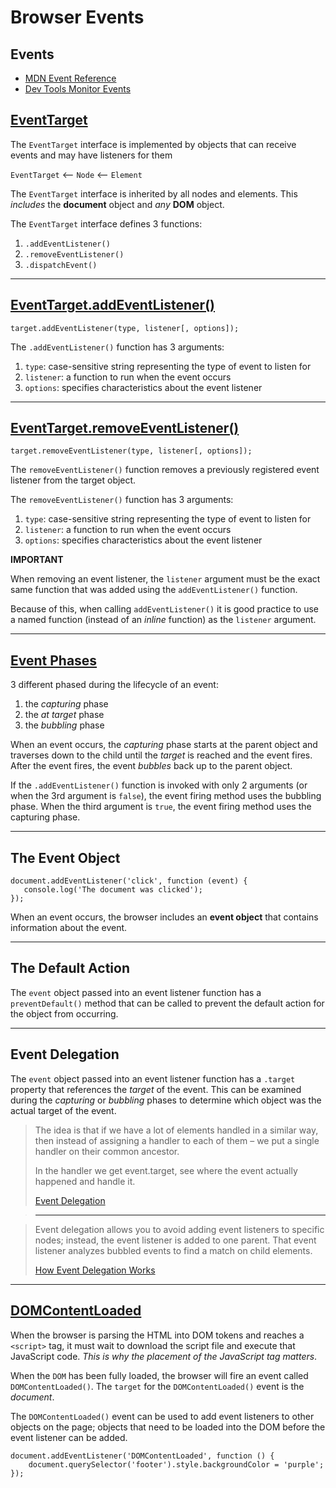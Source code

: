 # Browser Events

## Events

* [MDN Event Reference](https://developer.mozilla.org/en-US/docs/Web/Events)
* [Dev Tools Monitor Events](https://developers.google.com/web/tools/chrome-devtools/console/events#monitor_events)

## [EventTarget](https://developer.mozilla.org/en-US/docs/Web/API/EventTarget)

The `EventTarget` interface is implemented by objects that can receive
events and may have listeners for them

`EventTarget` <-- `Node` <-- `Element`

The `EventTarget` interface is inherited by all nodes and elements.
This *includes* the **document** object and *any* **DOM** object.

The `EventTarget` interface defines 3 functions:

1. `.addEventListener()`
1. `.removeEventListener()`
1. `.dispatchEvent()`

---

## [EventTarget.addEventListener()](https://developer.mozilla.org/en-US/docs/Web/API/EventTarget/addEventListener)

```
target.addEventListener(type, listener[, options]);
```

The `.addEventListener()` function has 3 arguments:

1. `type`: case-sensitive string representing the type of event to
listen for
1. `listener`: a function to run when the event occurs
1. `options`: specifies characteristics about the event listener

---

## [EventTarget.removeEventListener()](https://developer.mozilla.org/en-US/docs/Web/API/EventTarget/removeEventListener)

```
target.removeEventListener(type, listener[, options]);
```

The `removeEventListener()` function removes a previously registered
event listener from the target object.

The `removeEventListener()` function has 3 arguments:

1. `type`: case-sensitive string representing the type of event to
listen for
1. `listener`: a function to run when the event occurs
1. `options`: specifies characteristics about the event listener

**IMPORTANT**

When removing an event listener, the `listener` argument must be
the exact same function that was added using the `addEventListener()`
function.

Because of this, when calling `addEventListener()` it is good practice
to use a named function (instead of an *inline* function) as the
`listener` argument.

---

## [Event Phases](https://www.w3.org/TR/DOM-Level-3-Events/#event-flow)

3 different phased during the lifecycle of an event:

1. the *capturing* phase
1. the *at target* phase
1. the *bubbling* phase

When an event occurs, the *capturing* phase starts at the parent
object and traverses down to the child until the *target* is reached
and the event fires. After the event fires, the event *bubbles* back
up to the parent object.

If the `.addEventListener()` function is invoked with only 2
arguments (or when the 3rd argument is `false`), the event firing
method uses the bubbling phase. When the third argument is `true`,
the event firing method uses the capturing phase.

---

## The Event Object

```
document.addEventListener('click', function (event) {
   console.log('The document was clicked');
});
```

When an event occurs, the browser includes an **event object** that
contains information about the event.

---

## The Default Action

The `event` object passed into an event listener function has a
`preventDefault()` method that can be called to prevent the default
action for the object from occurring.

---

## Event Delegation

The `event` object passed into an event listener function has a
`.target` property that references the *target* of the event. This
can be examined during the *capturing* or *bubbling* phases to
determine which object was the actual target of the event.

> The idea is that if we have a lot of elements handled in a similar way,
> then instead of assigning a handler to each of them – we put a
> single handler on their common ancestor.
>
> In the handler we get event.target, see where the event actually
> happened and handle it.
>
> [Event Delegation](https://javascript.info/event-delegation)

> -----

> Event delegation allows you to avoid adding event listeners to
> specific nodes; instead, the event listener is added to one
> parent. That event listener analyzes bubbled events to find a
> match on child elements.
>
> [How Event Delegation Works](https://davidwalsh.name/event-delegate)

---

## [DOMContentLoaded](https://developer.mozilla.org/en-US/docs/Web/Events/DOMContentLoaded)

When the browser is parsing the HTML into DOM tokens and reaches a
`<script>` tag, it must wait to download the script file and execute
that JavaScript code. *This is why the placement of the JavaScript
tag matters*.

When the `DOM` has been fully loaded, the browser will fire an event
called `DOMContentLoaded()`. The `target` for the `DOMContentLoaded()`
event is the *document*.

The `DOMContentLoaded()` event can be used to add event listeners
to other objects on the page; objects that need to be loaded into
the DOM before the event listener can be added.

```
document.addEventListener('DOMContentLoaded', function () {
    document.querySelector('footer').style.backgroundColor = 'purple';
});
```
